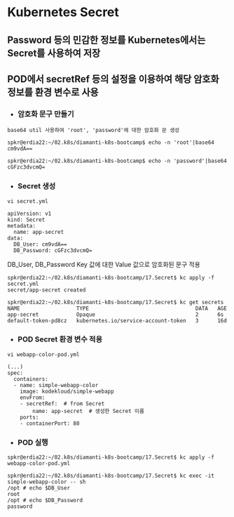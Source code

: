 # Kubernetes Secret
## Password 등의 민감한 정보를 Kubernetes에서는 Secret를 사용하여 저장
## POD에서 secretRef 등의 설정을 이용하여 해당 암호화 정보를 환경 변수로 사용 

- ### 암호화 문구 만들기
```
base64 util 사용하여 'root', 'password'에 대한 암호화 문 생성 

spkr@erdia22:~/02.k8s/diamanti-k8s-bootcamp$ echo -n 'root'|base64
cm9vdA==

spkr@erdia22:~/02.k8s/diamanti-k8s-bootcamp$ echo -n 'password'|base64
cGFzc3dvcmQ=
```

- ### Secret 생성
```
vi secret.yml

apiVersion: v1
kind: Secret
metadata:
  name: app-secret
data:
  DB_User: cm9vdA==
  DB_Password: cGFzc3dvcmQ=
```

DB_User, DB_Password Key 값에 대한 Value 값으로 암호화된 문구 적용

```
spkr@erdia22:~/02.k8s/diamanti-k8s-bootcamp/17.Secret$ kc apply -f secret.yml
secret/app-secret created

spkr@erdia22:~/02.k8s/diamanti-k8s-bootcamp/17.Secret$ kc get secrets
NAME                  TYPE                                  DATA   AGE
app-secret            Opaque                                2      6s
default-token-pd8cz   kubernetes.io/service-account-token   3      16d
```

- ### POD Secret 환경 변수 적용
```
vi webapp-color-pod.yml

(...)
spec:
  containers:
  - name: simple-webapp-color
    image: kodekloud/simple-webapp
    envFrom:
    - secretRef:  # from Secret
        name: app-secret  # 생성한 Secret 이름
    ports:
    - containerPort: 80
```

- ### POD 실행 
```
spkr@erdia22:~/02.k8s/diamanti-k8s-bootcamp/17.Secret$ kc apply -f webapp-color-pod.yml

spkr@erdia22:~/02.k8s/diamanti-k8s-bootcamp/17.Secret$ kc exec -it simple-webapp-color -- sh
/opt # echo $DB_User
root
/opt # echo $DB_Password
password
```
